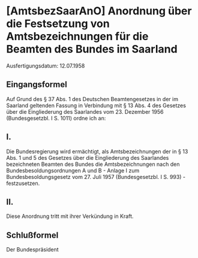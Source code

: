 # [AmtsbezSaarAnO] Anordnung über die Festsetzung von Amtsbezeichnungen für die Beamten des Bundes im Saarland

Ausfertigungsdatum: 12.07.1958

 

## Eingangsformel

Auf Grund des § 37 Abs. 1 des Deutschen Beamtengesetzes in der im Saarland geltenden Fassung in Verbindung mit § 13 Abs. 4 des Gesetzes über die Eingliederung des Saarlandes vom 23. Dezember 1956 (Bundesgesetzbl. I S. 1011) ordne ich an:


## I.

Die Bundesregierung wird ermächtigt, als Amtsbezeichnungen der in § 13 Abs. 1 und 5 des Gesetzes über die Eingliederung des Saarlandes bezeichneten Beamten des Bundes die Amtsbezeichnungen nach den Bundesbesoldungsordnungen A und B - Anlage I zum Bundesbesoldungsgesetz vom 27. Juli 1957 (Bundesgesetzbl. I S. 993) - festzusetzen.


## II.

Diese Anordnung tritt mit ihrer Verkündung in Kraft.


## Schlußformel

Der Bundespräsident
